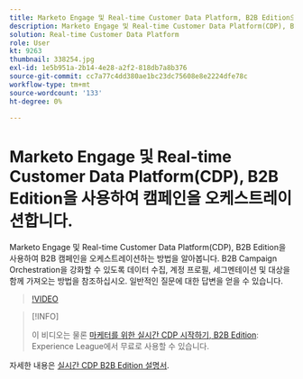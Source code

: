 ```yaml
---
title: Marketo Engage 및 Real-time Customer Data Platform, B2B Edition으로 캠페인 오케스트레이션
description: Marketo Engage 및 Real-time Customer Data Platform(CDP), B2B Edition을 사용하여 캠페인을 오케스트레이션하는 방법을 알아봅니다.
solution: Real-time Customer Data Platform
role: User
kt: 9263
thumbnail: 338254.jpg
exl-id: 1e5b951a-2b14-4e28-a2f2-818db7a8b376
source-git-commit: cc7a77c4dd380ae1bc23dc75608e8e2224dfe78c
workflow-type: tm+mt
source-wordcount: '133'
ht-degree: 0%

---
```


# Marketo Engage 및 Real-time Customer Data Platform(CDP), B2B Edition을 사용하여 캠페인을 오케스트레이션합니다.

Marketo Engage 및 Real-time Customer Data Platform(CDP), B2B Edition을 사용하여 B2B 캠페인을 오케스트레이션하는 방법을 알아봅니다. B2B Campaign Orchestration을 강화할 수 있도록 데이터 수집, 계정 프로필, 세그멘테이션 및 대상을 함께 가져오는 방법을 참조하십시오. 일반적인 질문에 대한 답변을 얻을 수 있습니다.

>[!VIDEO](https://video.tv.adobe.com/v/338254?quality=12&learn=on)

>[!INFO]
>
> 이 비디오는 물론 [마케터를 위한 실시간 CDP 시작하기, B2B Edition](https://experienceleague.adobe.com/?recommended=ExperiencePlatform-U-1-2021.rtcdp.b2b): Experience League에서 무료로 사용할 수 있습니다.

자세한 내용은 [실시간 CDP B2B Edition 설명서](https://experienceleague.adobe.com/docs/experience-platform/rtcdp/b2b-overview.html).
